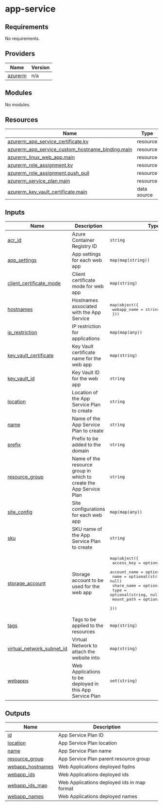 # app-service

<!-- BEGINNING OF PRE-COMMIT-TERRAFORM DOCS HOOK -->
## Requirements

No requirements.

## Providers

| Name | Version |
|------|---------|
| <a name="provider_azurerm"></a> [azurerm](#provider\_azurerm) | n/a |

## Modules

No modules.

## Resources

| Name | Type |
|------|------|
| [azurerm_app_service_certificate.kv](https://registry.terraform.io/providers/hashicorp/azurerm/latest/docs/resources/app_service_certificate) | resource |
| [azurerm_app_service_custom_hostname_binding.main](https://registry.terraform.io/providers/hashicorp/azurerm/latest/docs/resources/app_service_custom_hostname_binding) | resource |
| [azurerm_linux_web_app.main](https://registry.terraform.io/providers/hashicorp/azurerm/latest/docs/resources/linux_web_app) | resource |
| [azurerm_role_assignment.kv](https://registry.terraform.io/providers/hashicorp/azurerm/latest/docs/resources/role_assignment) | resource |
| [azurerm_role_assignment.push_pull](https://registry.terraform.io/providers/hashicorp/azurerm/latest/docs/resources/role_assignment) | resource |
| [azurerm_service_plan.main](https://registry.terraform.io/providers/hashicorp/azurerm/latest/docs/resources/service_plan) | resource |
| [azurerm_key_vault_certificate.main](https://registry.terraform.io/providers/hashicorp/azurerm/latest/docs/data-sources/key_vault_certificate) | data source |

## Inputs

| Name | Description | Type | Default | Required |
|------|-------------|------|---------|:--------:|
| <a name="input_acr_id"></a> [acr\_id](#input\_acr\_id) | Azure Container Registry ID | `string` | `""` | no |
| <a name="input_app_settings"></a> [app\_settings](#input\_app\_settings) | App settings for each web app | `map(map(string))` | `{}` | no |
| <a name="input_client_certificate_mode"></a> [client\_certificate\_mode](#input\_client\_certificate\_mode) | Client certificate mode for web app | `map(string)` | n/a | yes |
| <a name="input_hostnames"></a> [hostnames](#input\_hostnames) | Hostnames associated with the App Service | <pre>map(object({<br/>    webapp_name = string<br/>  }))</pre> | `{}` | no |
| <a name="input_ip_restriction"></a> [ip\_restriction](#input\_ip\_restriction) | IP restriction for applications | `map(map(any))` | `{}` | no |
| <a name="input_key_vault_certificate"></a> [key\_vault\_certificate](#input\_key\_vault\_certificate) | Key Vault certificate name for the web app | `map(string)` | `{}` | no |
| <a name="input_key_vault_id"></a> [key\_vault\_id](#input\_key\_vault\_id) | Key Vault ID for the web app | `string` | `""` | no |
| <a name="input_location"></a> [location](#input\_location) | Location of the App Service Plan to create | `string` | n/a | yes |
| <a name="input_name"></a> [name](#input\_name) | Name of the App Service Plan to create | `string` | n/a | yes |
| <a name="input_prefix"></a> [prefix](#input\_prefix) | Prefix to be added to the domain | `string` | `""` | no |
| <a name="input_resource_group"></a> [resource\_group](#input\_resource\_group) | Name of the resource group in which to create the App Service Plan | `string` | n/a | yes |
| <a name="input_site_config"></a> [site\_config](#input\_site\_config) | Site configurations for each web app | `map(map(any))` | `{}` | no |
| <a name="input_sku"></a> [sku](#input\_sku) | SKU name of the App Service Plan to create | `string` | `"P0v3"` | no |
| <a name="input_storage_account"></a> [storage\_account](#input\_storage\_account) | Storage account to be used for the web app | <pre>map(object({<br/>    access_key   = optional(string, null)<br/>    account_name = optional(string, null)<br/>    name         = optional(string, null)<br/>    share_name   = optional(string, null)<br/>    type         = optional(string, null)<br/>    mount_path   = optional(string, null)<br/>  }))</pre> | `{}` | no |
| <a name="input_tags"></a> [tags](#input\_tags) | Tags to be applied to the resources | `map(string)` | `{}` | no |
| <a name="input_virtual_network_subnet_id"></a> [virtual\_network\_subnet\_id](#input\_virtual\_network\_subnet\_id) | Virtual Network to attach the website into | `map(string)` | `{}` | no |
| <a name="input_webapps"></a> [webapps](#input\_webapps) | Web Applications to be deployed in this App Service Plan | `set(string)` | n/a | yes |

## Outputs

| Name | Description |
|------|-------------|
| <a name="output_id"></a> [id](#output\_id) | App Service Plan ID |
| <a name="output_location"></a> [location](#output\_location) | App Service Plan location |
| <a name="output_name"></a> [name](#output\_name) | App Service Plan name |
| <a name="output_resource_group"></a> [resource\_group](#output\_resource\_group) | App Service Plan parent resource group |
| <a name="output_webapp_hostnames"></a> [webapp\_hostnames](#output\_webapp\_hostnames) | Web Applications deployed fqdns |
| <a name="output_webapp_ids"></a> [webapp\_ids](#output\_webapp\_ids) | Web Applications deployed ids |
| <a name="output_webapp_ids_map"></a> [webapp\_ids\_map](#output\_webapp\_ids\_map) | Web Applications deployed ids in map format |
| <a name="output_webapp_names"></a> [webapp\_names](#output\_webapp\_names) | Web Applications deployed names |
<!-- END OF PRE-COMMIT-TERRAFORM DOCS HOOK -->
